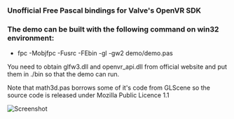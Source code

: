 ### Unofficial Free Pascal bindings for Valve's OpenVR SDK ###

### The demo can be built with the following command on win32 environment:

* fpc -Mobjfpc -Fusrc -FEbin -gl -gw2 demo/demo.pas

You need to obtain glfw3.dll and openvr_api.dll from official website and put them in ./bin so that the demo can run.

Note that math3d.pas borrows some of it's code from GLScene so the source code is released under Mozilla Public Licence 1.1

![Screenshot](https://i.imgur.com/jcrbIkv.png)